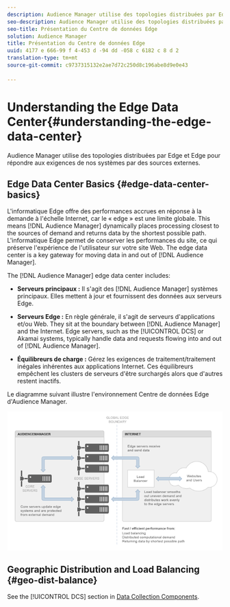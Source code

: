 ```yaml
---
description: Audience Manager utilise des topologies distribuées par Edge et Edge pour répondre aux exigences de nos systèmes par des sources externes.
seo-description: Audience Manager utilise des topologies distribuées par Edge et Edge pour répondre aux exigences de nos systèmes par des sources externes.
seo-title: Présentation du Centre de données Edge
solution: Audience Manager
title: Présentation du Centre de données Edge
uuid: 4177 e 666-99 f 4-453 d -94 dd -058 c 6182 c 8 d 2
translation-type: tm+mt
source-git-commit: c9737315132e2ae7d72c250d8c196abe8d9e0e43

---
```



# Understanding the Edge Data Center{#understanding-the-edge-data-center}

Audience Manager utilise des topologies distribuées par Edge et Edge pour répondre aux exigences de nos systèmes par des sources externes.

## Edge Data Center Basics {#edge-data-center-basics}

<!-- 

c_compedge.xml

 -->

L'informatique Edge offre des performances accrues en réponse à la demande à l'échelle Internet, car le « edge » est une limite globale. This means [!DNL Audience Manager] dynamically places processing closest to the sources of demand and returns data by the shortest possible path. L'informatique Edge permet de conserver les performances du site, ce qui préserve l'expérience de l'utilisateur sur votre site Web. The edge data center is a key gateway for moving data in and out of [!DNL Audience Manager].

The [!DNL Audience Manager] edge data center includes:

* **Serveurs principaux :** Il s'agit des [!DNL Audience Manager] systèmes principaux. Elles mettent à jour et fournissent des données aux serveurs Edge.

* **Serveurs Edge :** En règle générale, il s'agit de serveurs d'applications et/ou Web. They sit at the boundary between [!DNL Audience Manager] and the Internet. Edge servers, such as the [!UICONTROL DCS] or Akamai systems, typically handle data and requests flowing into and out of [!DNL Audience Manager].

* **Équilibreurs de charge :** Gérez les exigences de traitement/traitement inégales inhérentes aux applications Internet. Ces équilibreurs empêchent les clusters de serveurs d'être surchargés alors que d'autres restent inactifs.

Le diagramme suivant illustre l'environnement Centre de données Edge d'Audience Manager.

![](assets/edge_data_center.png)

## Geographic Distribution and Load Balancing {#geo-dist-balance}

See the [!UICONTROL DCS] section in [Data Collection Components](../../reference/system-components/components-data-collection.md).
